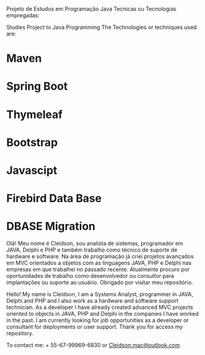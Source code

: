 Projeto de Estudos em Programação Java
Tecnicas ou Tecnologias empregadas:

Studies Project to Java Programming
The Technologies or techniques used are:

# Maven
# Spring Boot
# Thymeleaf
# Bootstrap
# Javascipt
# Firebird Data Base
# DBASE Migration


Olá! Meu nome é Cleidson, sou analista de sistemas, programador em JAVA, Delphi e PHP e também trabalho como técnico 
de suporte de hardware e software. Na área de programação já criei projetos avançados em MVC orientados a objetos com 
as linguagens JAVA, PHP e Delphi nas empresas em que trabalhei no passado recente. Atualmente procuro por oportunidades 
de trabalho como desenvolvedor ou consultor para implantações ou suporte ao usuário. Obrigado por visitar meu repositório.

Hello! My name is Cleidson, I am a Systems Analyst, programmer in JAVA, Delphi and PHP and I also work as a hardware and 
software support technician. As a developer I have already created advanced MVC projects oriented to objects in JAVA, PHP 
and Delphi in the companies I have worked in the past. I am currently looking for job opportunities as a developer or 
consultant for deployments or user support. Thank you for access my repository.

To contact me: + 55-67-99969-6830 or Cleidson.mac@outlook.com